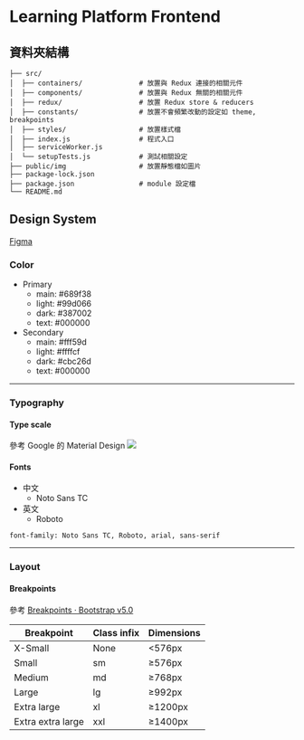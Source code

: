 # Learning Platform Frontend

## 資料夾結構

```
├── src/
│  ├── containers/              # 放置與 Redux 連接的相關元件
│  ├── components/              # 放置與 Redux 無關的相關元件
│  ├── redux/                   # 放置 Redux store & reducers
│  ├── constants/               # 放置不會頻繁改動的設定如 theme, breakpoints
│  ├── styles/                  # 放置樣式檔
│  ├── index.js                 # 程式入口
│  ├── serviceWorker.js
│  └── setupTests.js            # 測試相關設定
├── public/img                  # 放置靜態檔如圖片
├── package-lock.json
├── package.json                # module 設定檔
└── README.md
```

## Design System

[Figma](https://www.figma.com/file/4nUkuhNTToWoDDrTcVG1Xh/Lidemy-Final-Project-%E8%A8%8E%E8%AB%96?node-id=109%3A10039)

### Color

- Primary
  - main: #689f38
  - light: #99d066
  - dark: #387002
  - text: #000000
- Secondary
  - main: #fff59d
  - light: #ffffcf
  - dark: #cbc26d
  - text: #000000

---

### Typography

#### Type scale

參考 Google 的 Material Design
![](https://lh3.googleusercontent.com/GhGMLbfqPXdUgmnflT52VWNSned4U5jLOpTIXZWEDQfwvZGZC2EI0iO0wKxptigoYW79v2PhIdmjTjWDgfdHF8TzcldhSc9pA4BBLhE=w1064-v0)

#### Fonts

- 中文
  - Noto Sans TC
- 英文
  - Roboto

`font-family: Noto Sans TC, Roboto, arial, sans-serif`

---

### Layout

#### Breakpoints

參考 [Breakpoints · Bootstrap v5.0](https://getbootstrap.com/docs/5.0/layout/breakpoints/)

| Breakpoint        | Class infix | Dimensions |
| ----------------- | ----------- | ---------- |
| X-Small           | None        | <576px     |
| Small             | sm          | ≥576px     |
| Medium            | md          | ≥768px     |
| Large             | lg          | ≥992px     |
| Extra large       | xl          | ≥1200px    |
| Extra extra large | xxl         | ≥1400px    |

